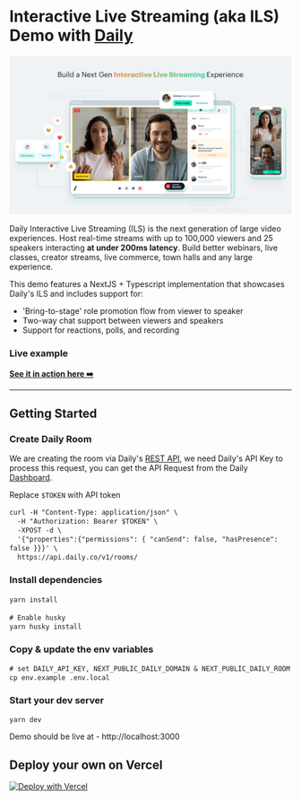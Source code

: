 # Interactive Live Streaming (aka ILS) Demo with [Daily](https://www.daily.co/products/interactive-live-streaming)

![Interactive Live Streaming](./public/image.png)

Daily Interactive Live Streaming (ILS) is the next generation of large video experiences. Host real-time streams with up to 100,000 viewers and 25 speakers interacting **at under 200ms latency**. Build better webinars, live classes, creator streams, live commerce, town halls and any large experience.

This demo features a NextJS + Typescript implementation that showcases Daily's ILS and includes support for:
- 'Bring-to-stage' role promotion flow from viewer to speaker 
- Two-way chat support between viewers and speakers
- Support for reactions, polls, and recording


### Live example

**[See it in action here ➡️](https://daily-ils.vercel.app/)**

---

## Getting Started

### Create Daily Room

We are creating the room via Daily's [REST API](https://docs.daily.co/reference/rest-api/rooms/create-room),
we need Daily's API Key to process this request, you can get the API Request from the Daily [Dashboard](https://dashboard.daily.co/developers).

Replace `$TOKEN` with API token

```
curl -H "Content-Type: application/json" \
  -H "Authorization: Bearer $TOKEN" \
  -XPOST -d \
  '{"properties":{"permissions": { "canSend": false, "hasPresence": false }}}' \
  https://api.daily.co/v1/rooms/
```

### Install dependencies

```
yarn install

# Enable husky
yarn husky install
```

### Copy & update the env variables

```
# set DAILY_API_KEY, NEXT_PUBLIC_DAILY_DOMAIN & NEXT_PUBLIC_DAILY_ROOM
cp env.example .env.local
```

### Start your dev server

```
yarn dev
```

Demo should be live at - http://localhost:3000

## Deploy your own on Vercel

[![Deploy with Vercel](https://vercel.com/button)](https://vercel.com/new/clone-flow?repository-url=https%3A%2F%2Fgithub.com%2Fdaily-solutions%2Fils.git&env=NEXT_PUBLIC_DAILY_DOMAIN%2CNEXT_PUBLIC_DAILY_ROOM%2CDAILY_API_KEY)
